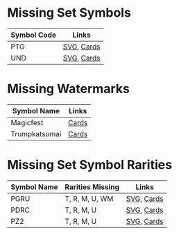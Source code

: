 # Missing Set Symbols
| Symbol Code | Links |
| ----------- | ----- |
| PTG | [SVG](https://svgs.scryfall.io/sets/ptg.svg), [Cards](https://scryfall.com/sets/ptg) |
| UND | [SVG](https://svgs.scryfall.io/sets/und.svg), [Cards](https://scryfall.com/sets/und) |

# Missing Watermarks
| Symbol Name | Links |
| ----------- | ----- |
| Magicfest | [Cards](https://api.scryfall.com/cards/search?q=watermark:magicfest) |
| Trumpkatsumai | [Cards](https://api.scryfall.com/cards/search?q=watermark:trumpkatsumai) |

# Missing Set Symbol Rarities
| Symbol Name | Rarities Missing | Links |
| ----------- | ---------------- | ----- |
| PGRU | T, R, M, U, WM | [SVG](https://svgs.scryfall.io/sets/pgru.svg), [Cards](https://scryfall.com/sets/pgru) |
| PDRC | T, R, M, U | [SVG](https://svgs.scryfall.io/sets/pdrc.svg), [Cards](https://scryfall.com/sets/pdrc) |
| PZ2 | T, R, M, U | [SVG](https://svgs.scryfall.io/sets/pz2.svg), [Cards](https://scryfall.com/sets/pz2) |
